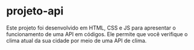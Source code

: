 # projeto-api
Este projeto foi desenvolvido em HTML, CSS e JS para apresentar o funcionamento de uma API em códigos. Ele permite que você verifique o clima atual da sua cidade por meio de uma API de clima.
